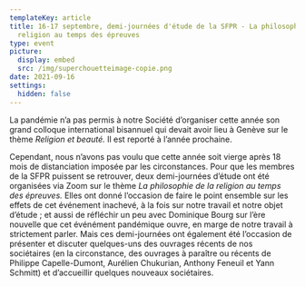 ```yaml
---
templateKey: article
title: 16-17 septembre, demi-journées d'étude de la SFPR - La philosophie de la
  religion au temps des épreuves
type: event
picture:
  display: embed
  src: /img/superchouetteimage-copie.png
date: 2021-09-16
settings:
  hidden: false
---
```

La pandémie n’a pas permis à notre Société d’organiser cette année son grand colloque international bisannuel qui devait avoir lieu à Genève sur le thème *Religion et beauté.* Il est reporté à l’année prochaine.

Cependant, nous n’avons pas voulu que cette année soit vierge après 18 mois de distanciation imposée par les circonstances. Pour que les membres de la SFPR puissent se retrouver, deux demi-journées d’étude ont été organisées via Zoom sur le thème *La philosophie de la religion au temps des épreuves.* Elles ont donné l’occasion de faire le point ensemble sur les effets de cet événement inachevé, à la fois sur notre travail et notre objet d’étude ; et aussi de réfléchir un peu avec Dominique Bourg sur l’ère nouvelle que cet événément pandémique ouvre, en marge de notre travail à strictement parler. Mais ces demi-journées ont également été l’occasion de présenter et discuter quelques-uns des ouvrages récents de nos sociétaires (en la circonstance, des ouvrages à paraître ou récents de Philippe Capelle-Dumont, Aurélien Chukurian, Anthony Feneuil et Yann Schmitt) et d’accueillir quelques nouveaux sociétaires.